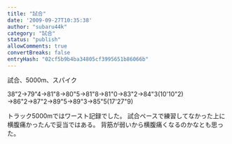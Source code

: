 ```yaml
---
title: "試合"
date: '2009-09-27T10:35:38'
author: "subaru44k"
category: "試合"
status: "publish"
allowComments: true
convertBreaks: false
entryHash: "02cf5b9b4ba34805cf3995651b86066b"
---
```

試合、5000m、スパイク

38"2→79"4→81"8→80"5→81"8→81"0→83"2→84"3(10'10"2)
→86"2→87"2→89"5→89"3→85"5(17'27"9)

トラック5000mではワースト記録でした。
試合ペースで練習してなかった上に横腹痛かったんで妥当ではある。
背筋が弱いから横腹痛くなるのかなとも思った。
